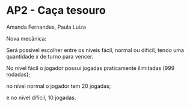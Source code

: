 # AP2 - Caça tesouro
Amanda Fernandes,
Paula Luiza

Nova mecânica:   

Será possivel escolher entre os niveis fácil, normal ou dificil, tendo uma quantidade x de turno para vencer. 

No nível fácil o jogador possui jogadas praticamente ilimitadas (999 rodadas);

no nível normal o jogador tem 20 jogadas;

e no nível difícil, 10 jogadas.





